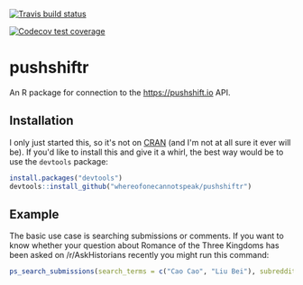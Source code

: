 [![Travis build status](https://travis-ci.org/dashstander/pushshiftr.svg?branch=master)](https://travis-ci.org/dashstander/pushshiftr)

[![Codecov test coverage](https://codecov.io/gh/dashstander/pushshiftr/branch/master/graph/badge.svg)](https://codecov.io/gh/dashstander/pushshiftr?branch=master)

# pushshiftr

An R package for connection to the https://pushshift.io API.

## Installation

I only just started this, so it's not on [CRAN](https://CRAN.R-project.org) (and I'm not at all sure it ever will be). If you'd like to install this and give it a whirl, the best way would be to use the `devtools` package:

``` r
install.packages("devtools")
devtools::install_github("whereofonecannotspeak/pushshiftr")
```

## Example

The basic use case is searching submissions or comments. If you want to know whether your question about Romance of the Three Kingdoms has been asked on /r/AskHistorians recently you might run this command:

``` r
ps_search_submissions(search_terms = c("Cao Cao", "Liu Bei"), subreddit = "AskHistorians", since = "2017-01-01")
```


